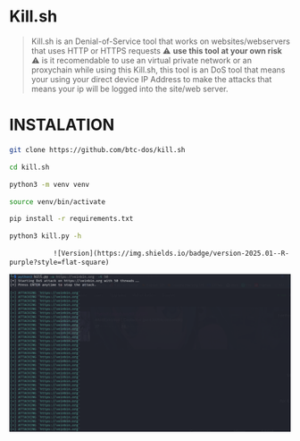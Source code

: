 # Kill.sh
> Kill.sh is an Denial-of-Service tool that works on websites/webservers that uses HTTP or HTTPS requests
> ⚠️ **use this tool at your own risk** ⚠️
> is it recomendable to use an virtual private network or an proxychain while using this Kill.sh, this tool is an DoS tool that means your using your direct device IP Address to make the attacks that means your ip will be logged into the site/web server.
# INSTALATION
```bash
git clone https://github.com/btc-dos/kill.sh
```

```bash
cd kill.sh
```

```bash
python3 -m venv venv
```

```bash
source venv/bin/activate
```

```bash
pip install -r requirements.txt
```


```bash
python3 kill.py -h
```

               ![Version](https://img.shields.io/badge/version-2025.01--R-purple?style=flat-square)
![kill.sh banner](bannerz.png)
